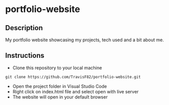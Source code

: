 # portfolio-website
## Description
My portfolio website showcasing my projects, tech used and a bit about me.
## Instructions
* Clone this repository to your local machine
```
git clone https://github.com/TravisF82/portfolio-website.git
```
* Open the project folder in Visual Studio Code
* Right click on index.html file and select open with live server
* The website will open in your default browser
